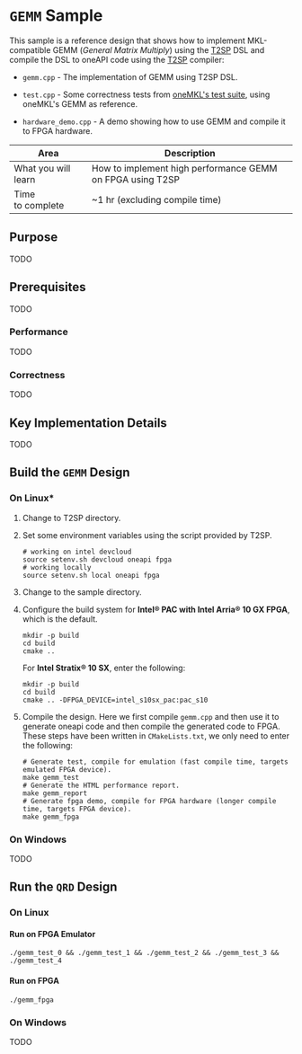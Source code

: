 # `GEMM` Sample

This sample is a reference design that shows how to implement MKL-compatible GEMM (*General Matrix Multiply*) using the [T2SP](https://github.com/IntelLabs/t2sp) DSL and compile the DSL to oneAPI code using the [T2SP](https://github.com/IntelLabs/t2sp) compiler:

* `gemm.cpp` - The implementation of GEMM using T2SP DSL.

* `test.cpp` - Some correctness tests from [oneMKL's test suite](https://github.com/oneapi-src/oneMKL/blob/develop/tests/unit_tests/blas/level3/gemm.cpp), using oneMKL's GEMM as reference.

* `hardware_demo.cpp` - A demo showing how to use GEMM and compile it to FPGA hardware.

| Area                | Description                                               |
| ------------------- | --------------------------------------------------------- |
| What you will learn | How to implement high performance GEMM on FPGA using T2SP |
| Time to complete    | ~1 hr (excluding compile time)                            |

## Purpose

TODO

## Prerequisites

TODO

### Performance

TODO

### Correctness

TODO

## Key Implementation Details

TODO

## Build the `GEMM` Design

### On Linux*

1. Change to T2SP directory.

2. Set some environment variables using the script provided by T2SP.
   
   ```shell
   # working on intel devcloud
   source setenv.sh devcloud oneapi fpga
   # working locally
   source setenv.sh local oneapi fpga
   ```

3. Change to the sample directory.

4. Configure the build system for **Intel® PAC with Intel Arria® 10 GX FPGA**, which is the default.
   
   ```shell
   mkdir -p build
   cd build
   cmake ..
   ```
   
   For **Intel Stratix® 10 SX**, enter the following:
   
   ```shell
   mkdir -p build
   cd build
   cmake .. -DFPGA_DEVICE=intel_s10sx_pac:pac_s10
   ```

5. Compile the design. Here we first compile `gemm.cpp` and then use it to generate oneapi code and then compile the generated code to FPGA. These steps have been written in `CMakeLists.txt`, we only need to enter the following:
   
   ```shell
   # Generate test, compile for emulation (fast compile time, targets emulated FPGA device).
   make gemm_test
   # Generate the HTML performance report.
   make gemm_report
   # Generate fpga demo, compile for FPGA hardware (longer compile time, targets FPGA device).
   make gemm_fpga
   ```

### On Windows

TODO

## Run the `QRD` Design

### On Linux

#### Run on FPGA Emulator

```shell
./gemm_test_0 && ./gemm_test_1 && ./gemm_test_2 && ./gemm_test_3 && ./gemm_test_4
```

#### Run on FPGA

```shell
./gemm_fpga
```

### On Windows

TODO
